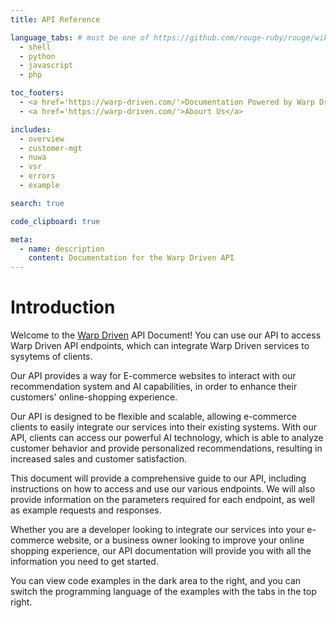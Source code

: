 ```yaml
---
title: API Reference

language_tabs: # must be one of https://github.com/rouge-ruby/rouge/wiki/List-of-supported-languages-and-lexers
  - shell
  - python
  - javascript
  - php

toc_footers:
  - <a href='https://warp-driven.com/'>Documentation Powered by Warp Driven</a>
  - <a href='https://warp-driven.com/'>Abourt Us</a>

includes:
  - overview
  - customer-mgt
  - nuwa
  - vsr
  - errors
  - example

search: true

code_clipboard: true

meta:
  - name: description
    content: Documentation for the Warp Driven API
---
```


# Introduction

Welcome to the [Warp Driven](https://warp-driven.com/) API Document! You can use our API to access Warp Driven API endpoints, which can integrate Warp Driven services to sysytems of clients.

Our API provides a way for E-commerce websites to interact with our recommendation system and AI capabilities, in order to enhance their customers' online-shopping experience.

Our API is designed to be flexible and scalable, allowing e-commerce clients to easily integrate our services into their existing systems. With our API, clients can access our powerful AI technology, which is able to analyze customer behavior and provide personalized recommendations, resulting in increased sales and customer satisfaction.

This document will provide a comprehensive guide to our API, including instructions on how to access and use our various endpoints. We will also provide information on the parameters required for each endpoint, as well as example requests and responses.

Whether you are a developer looking to integrate our services into your e-commerce website, or a business owner looking to improve your online shopping experience, our API documentation will provide you with all the information you need to get started.

You can view code examples in the dark area to the right, and you can switch the programming language of the examples with the tabs in the top right.


